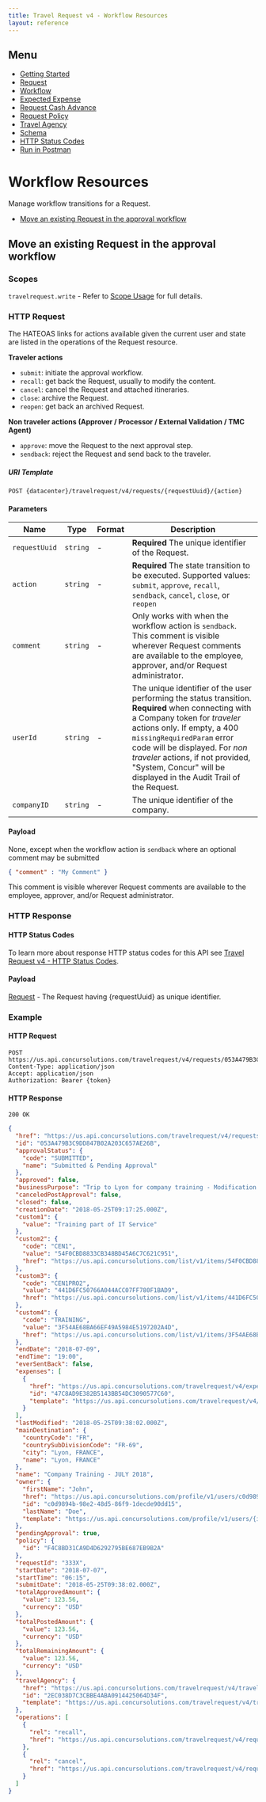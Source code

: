 ```yaml
---
title: Travel Request v4 - Workflow Resources
layout: reference
---
```


## Menu

* [Getting Started](./v4.get-started.html)
* [Request](./v4.endpoints.request-resources.html)
* [Workflow](./v4.endpoints.workflow-resources.html)
* [Expected Expense](./v4.endpoints.expected-expense-resources.html)
* [Request Cash Advance](./v4.endpoints.cashadvance-resources.html)
* [Request Policy](./v4.endpoints.policy-resources.html)
* [Travel Agency](./v4.endpoints.travel-agency-resources.html)
* [Schema](./v4.endpoints.schemas.html)
* [HTTP Status Codes](./v4.response-codes.html)
* [Run in Postman](https://app.getpostman.com/run-collection/8273d843078f0bcf0823)

# <a name="workflow-resource"></a>Workflow Resources

Manage workflow transitions for a Request.

* [Move an existing Request in the approval workflow](#Move-existing-request-in-approval-workflow)

## <a name="Move-existing-request-in-approval-workflow"></a>Move an existing Request in the approval workflow

### Scopes

`travelrequest.write` - Refer to [Scope Usage](./v4.get-started.html#scope-usage) for full details.

### HTTP Request

The HATEOAS links for actions available given the current user and state are listed in the operations of the Request resource.

**Traveler actions**
* `submit`: initiate the approval workflow.
* `recall`: get back the Request, usually to modify the content.
* `cancel`: cancel the Request and attached itineraries.
* `close`: archive the Request.
* `reopen`: get back an archived Request.

**Non traveler actions (Approver / Processor / External Validation / TMC Agent)**

* `approve`: move the Request to the next approval step.
* `sendback`: reject the Request and send back to the traveler.

##### URI Template

```
POST {datacenter}/travelrequest/v4/requests/{requestUuid}/{action}
```

#### Parameters

Name|Type|Format|Description
---|---|---|---
`requestUuid`|`string`|-|**Required** The unique identifier of the Request.
`action`|`string`|-|**Required** The state transition to be executed. Supported values: `submit`, `approve`, `recall`, `sendback`, `cancel`, `close`, or `reopen`
`comment`|`string`|-|Only works with when the workflow action is `sendback`. This comment is visible wherever Request comments are available to the employee, approver, and/or Request administrator.
`userId`|`string`|-|The unique identifier of the user performing the status transition. **Required** when connecting with a Company token for *traveler* actions only. If empty, a 400 `missingRequiredParam` error code will be displayed. For *non traveler* actions, if not provided, "System, Concur" will be displayed in the Audit Trail of the Request.
`companyID`|`string`|-|The unique identifier of the company.

#### Payload

None, except when the workflow action is `sendback` where an optional comment may be submitted

```json
{ "comment" : "My Comment" }
```

This comment is visible wherever Request comments are available to the employee, approver, and/or Request administrator.


### HTTP Response

#### HTTP Status Codes

To learn more about response HTTP status codes for this API see [Travel Request v4 - HTTP Status Codes](./v4.response-codes.html).

#### Payload

[Request](./v4.endpoints.schemas.html#schema-request) - The Request having {requestUuid} as unique identifier.

### Example

#### HTTP Request

```shell
POST https://us.api.concursolutions.com/travelrequest/v4/requests/053A479B3C9DD847B02A203C657AE26B/submit
Content-Type: application/json
Accept: application/json
Authorization: Bearer {token}
```

#### HTTP Response

```shell
200 OK
```

```json
{
  "href": "https://us.api.concursolutions.com/travelrequest/v4/requests/053A479B3C9DD847B02A203C657AE26B",
  "id": "053A479B3C9DD847B02A203C657AE26B",
  "approvalStatus": {
    "code": "SUBMITTED",
    "name": "Submitted & Pending Approval"
  },
  "approved": false,
  "businessPurpose": "Trip to Lyon for company training - Modification of dates and Cost center + Custom Field",
  "canceledPostApproval": false,
  "closed": false,
  "creationDate": "2018-05-25T09:17:25.000Z",
  "custom1": {
    "value": "Training part of IT Service"
  },
  "custom2": {
    "code": "CEN1",
    "value": "54F0CBD8833CB348BD45A6C7C621C951",
    "href": "https://us.api.concursolutions.com/list/v1/items/54F0CBD8833CB348BD45A6C7C621C951"
  },
  "custom3": {
    "code": "CEN1PRO2",
    "value": "441D6FC50766A044ACC07FF780F1BAD9",
    "href": "https://us.api.concursolutions.com/list/v1/items/441D6FC50766A044ACC07FF780F1BAD9"
  },
  "custom4": {
    "code": "TRAINING",
    "value": "3F54AE68BA66EF49A5984E5197202A4D",
    "href": "https://us.api.concursolutions.com/list/v1/items/3F54AE68BA66EF49A5984E5197202A4D"
  },
  "endDate": "2018-07-09",
  "endTime": "19:00",
  "everSentBack": false,
  "expenses": [
    {
      "href": "https://us.api.concursolutions.com/travelrequest/v4/expenses/47C8AD9E382B5143BB54DC3090577C60",
      "id": "47C8AD9E382B5143BB54DC3090577C60",
      "template": "https://us.api.concursolutions.com/travelrequest/v4/expenses/{id}"
    }
  ],
  "lastModified": "2018-05-25T09:38:02.000Z",
  "mainDestination": {
    "countryCode": "FR",
    "countrySubDivisionCode": "FR-69",
    "city": "Lyon, FRANCE",
    "name": "Lyon, FRANCE"
  },
  "name": "Company Training - JULY 2018",
  "owner": {
    "firstName": "John",
    "href": "https://us.api.concursolutions.com/profile/v1/users/c0d9894b-98e2-48d5-86f9-1decde90dd15",
    "id": "c0d9894b-98e2-48d5-86f9-1decde90dd15",
    "lastName": "Doe",
    "template": "https://us.api.concursolutions.com/profile/v1/users/{id}"
  },
  "pendingApproval": true,
  "policy": {
    "id": "F4C8BD31CA9D4D6292795BE687EB9B2A"
  },
  "requestId": "333X",
  "startDate": "2018-07-07",
  "startTime": "06:15",
  "submitDate": "2018-05-25T09:38:02.000Z",
  "totalApprovedAmount": {
    "value": 123.56,
    "currency": "USD"
  },
  "totalPostedAmount": {
    "value": 123.56,
    "currency": "USD"
  },
  "totalRemainingAmount": {
    "value": 123.56,
    "currency": "USD"
  },
  "travelAgency": {
    "href": "https://us.api.concursolutions.com/travelrequest/v4/travelagencies/2EC038D7C3CBBE4ABA0914425064D34F",
    "id": "2EC038D7C3CBBE4ABA0914425064D34F",
    "template": "https://us.api.concursolutions.com/travelrequest/v4/travelagencies/{id}"
  },
  "operations": [
    {
      "rel": "recall",
      "href": "https://us.api.concursolutions.com/travelrequest/v4/requests/053A479B3C9DD847B02A203C657AE26B/recall"
    },
    {
      "rel": "cancel",
      "href": "https://us.api.concursolutions.com/travelrequest/v4/requests/053A479B3C9DD847B02A203C657AE26B/cancel"
    }
  ]
}
```
